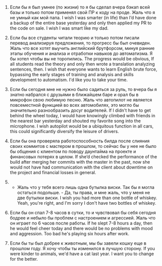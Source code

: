 1. Если бы я был умнее (по жизни) то я бы сделал вчера бэкап всей базы и только потом применял свой ПР к коду на проде. Жаль что я не умный как мой папа.
I wish I was smarter (in life) than I’d have done a backup of the entire base yesterday and only then applied my PR to the code on sale. I wish I was smart like my dad.

2. Если бы все студенты читали теорию и только потом писали перевод анализируя предложения, то прогресс бы был очевиден. Жаль что все хотят выучить английский брутфорсом, минуя ранние этапы обучения и анализа и отработки навыков до автоматизма. Я бы хотел чтобы вы не торопились.
The progress would be obvious, If all students read the theory and only then wrote a translation analyzing sentences, then. I wish that everyone wants to learn English brute force, bypassing the early stages of training and analysis and skills development to automatism. I'd like you to take your time.

3. Если бы сегодня мне не нужно было садиться за руль, то вчера бы я знатно набрался с друзьями в ближайшем баре и орал бы в микрофон свою любимую песню. Жаль что автопилот не является повсеместной функцией во всех автомобилях, это могло бы значительно разнообразить досуг водителей.
If I didn't have to get behind the wheel today, I would have knowingly climbed with friends in the nearest bar yesterday and shouted my favorite song into the microphone. I wish autopilot  would be a ubiquitous function in all cars, this could significantly diversify the leisure of drivers.

4. Если бы она проверяла работоспособность билда после слияния своих коммитов с мастером в прошлом, то сейчас бы у нее не было бы общения с клиентом по поводу даунтайма на проекте и финансовых потерях в целом.
If she’d checked the performance of the build after merging her commits with the master in the past, now she would not have had communication with the client about downtime on the project and financial losses in general.

5. - Жаль что у тебя всего лишь одна бутылка виски. Так бы я могла остаться подольше. - Да, ты права, и мне жаль, что у меня не две бутылки виски.
I wish you had more than one bottle of whiskey. Yeah, you're right, and I'm sorry I don't have two bottles of whiskey.

6. Если бы он спал 7-8 часов в сутки, то и чувствовал бы себя сегодня бодрее и небыло бы проблем с настроением и агрессией. Жаль что он играет по 6 часов после работы.
If he slept 7-8 hours a day, then he would feel cheer today and there would be no problems with mood and aggression. Too bad he's playing six hours after work.

7. Если бы ты был добрее к животным, мы бы завели кошку еще в прошлом году. Я хочу чтобы ты изменился в лучшую сторону.
If you were kinder to animals, we'd have a cat last year. I want you to change for the better.

